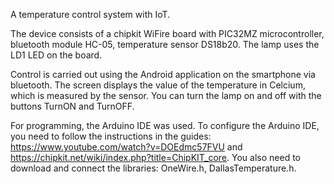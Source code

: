 A temperature control system with IoT. 

The device consists of a chipkit WiFire board with PIC32MZ microcontroller, bluetooth module HC-05, temperature sensor DS18b20. The lamp uses the LD1 LED on the board. 

Control is carried out using the Android application on the smartphone via bluetooth. The screen displays the value of the temperature in Celcium, which is measured by the sensor. You can turn the lamp on and off with the buttons TurnON and TurnOFF. 

For programming, the Arduino IDE was used. To configure the Arduino IDE, you need to follow the instructions in the guides: https://www.youtube.com/watch?v=DOEdmc57FVU and https://chipkit.net/wiki/index.php?title=ChipKIT_core. You also need to download and connect the libraries: OneWire.h, DallasTemperature.h.
